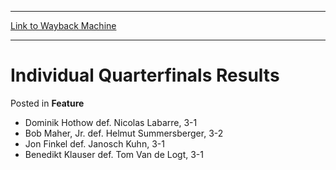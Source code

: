 
---
[Link to Wayback Machine](https://web.archive.org/web/20171031065948/https://magic.wizards.com/en/articles/archive/feature/individual-quarterfinals-results-2000-01-01)

[_metadata_:wayback_url]:- "https://magic.wizards.com/en/articles/archive/feature/individual-quarterfinals-results-2000-01-01"
[_metadata_:wayback_raw_url]:- "https://web.archive.org/web/20171031065948id_/https://magic.wizards.com/en/articles/archive/feature/individual-quarterfinals-results-2000-01-01"
[_metadata_:wayback_capture_timestamp]:- "2017-10-31 06:59:48+00:00"
[_metadata_:description]:- "Dominik Hothow def. Nicolas Labarre, 3-1 Bob Maher, Jr. def. Helmut Summersberger, 3-2 Jon Finkel def. Janosch Kuhn, 3-1 Benedikt Klauser def. Tom Van de Logt, 3-1"
[_metadata_:generator]:- "Drupal 7 (http://drupal.org)"
[_metadata_:publish_date]:- "2000-01-01"
---


Individual Quarterfinals Results
================================



 Posted in **Feature**












* Dominik Hothow def. Nicolas Labarre, 3-1
* Bob Maher, Jr. def. Helmut Summersberger, 3-2
* Jon Finkel def. Janosch Kuhn, 3-1
* Benedikt Klauser def. Tom Van de Logt, 3-1






